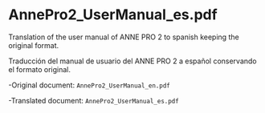 # AnnePro2_UserManual_es.pdf

Translation of the user manual of ANNE PRO 2 to spanish keeping the original format.

Traducción del manual de usuario del ANNE PRO 2 a español conservando el formato original.


-Original document: `AnnePro2_UserManual_en.pdf`

-Translated document: `AnnePro2_UserManual_es.pdf`
